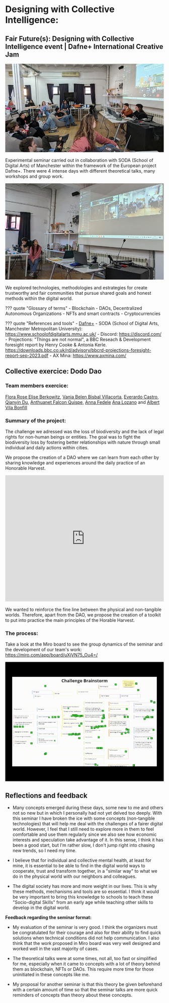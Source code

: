 # **Designing with Collective Intelligence:**
## Fair Future(s): Designing with Collective Intelligence event | Dafne+ International Creative Jam

![The seminar](../images/FairFutureSeminar.PNG)

Experimental seminar carried out in collaboration with SODA (School of Digital Arts) of Manchester within the framework of the European project Dafne+. There were 4 intense days with different theoretical talks, many workshops and group work.

![Soda seminarmates](../images/SODA_SeminarMates.PNG)

We explored technologies, methodologies and estrategies for create trustworthy and fair communities that pursue shared goals and honest methods within the digital world.

??? quote "Glossary of terms"
    - Blockchain
    - DAOs, Decentralized Autonomous Organizations
    - NFTs and smart contracts
    - Cryptocurrencies

??? quote "References and tools"
    - [Dafne+](https://dafneplus.eu/)
    - SODA (School of Digital Arts, Manchester Metropolitan University): https://www.schoolofdigitalarts.mmu.ac.uk/
    - Discord: https://discord.com/
    - Projections: "Things are not normal", a BBC Reseach & Development foresight report by Henry Cooke & Antonia Kerle. https://downloads.bbc.co.uk/rd/advisory/bbcrd-projections-foresight-report-sep-2023.pdf
    - AX Mina: https://www.axmina.com/



## Collective exercice: Dodo Dao

### **Team members exercice:**
[Flora Rose Elise Berkowitz](https://floraroseberkowitz.github.io/),
[Vania Belen Bisbal Villacorta](https://vania-bisbal.github.io/repo-website/),
[Everardo Castro](https://everardocastro.github.io/mdef1/), 
[Qianyin Du](https://33dudu.github.io/magicreator/),
[Anthuanet Falcon Quispe](https://anthuanetf.github.io/MDEF/),
[Anna Fedele](https://https://annafedele.github.io/mdef/)
[Ana Lozano](https://annnalozano.github.io/PaginaWeb/) and
[Albert Vila Bonfill](https://avilabon.github.io/MDEF_Albert/)

### Summary of the project:

The challenge we adressed was the loss of biodiversity and the lack of legal rights for non-human beings or entities. The goal was to fight the biodiversity loss by fostering better relationships with nature through small individual and daily actions within cities.

We propose the creation of a DAO where we can learn from each other by sharing knowledge and experiences around the daily practice of an Honorable Harvest.

<iframe width="100%" height="400" src="https://www.youtube.com/embed/Lz1vgfZ3etE?si=KXCFGrtyMYSxSoG5" title="YouTube video player" frameborder="0" allow="accelerometer; autoplay; clipboard-write; encrypted-media; gyroscope; picture-in-picture; web-share" allowfullscreen></iframe>

We wanted to reinforce the fine line between the physical and non-tangible worlds. Therefore, apart from the DAO, we propose the creation of a toolkit to put into practice the main principles of the Horable Harvest.


### The process:

Take a look at the Miro board to see the group dynamics of the seminar and the development of our team's work: https://miro.com/app/board/uXjVN75_Ou4=/

![Designing Dodo](../images/DesigningDodo-2.gif)


## Reflections and feedback

- Many concepts emerged during these days, some new to me and others not so new but in which I personally had not yet delved too deeply. With this seminar I have broken the ice with some concepts (non-tangible technologies) that will help me deal with the challenges of a fairer digital world. However, I feel that I still need to explore more in them to feel comfortable and use them regularly since we also see how economic interests and speculation take advantage of it. In this sense, I think it has been a good start, but I'm rather slow, I don't jump right into chasing new trends, so I need my time.

- I believe that for individual and collective mental health, at least for mine, it is essential to be able to find in the digital world ways to cooperate, trust and transform together, in a "similar way" to what we do in the physical world with our neighbors and colleagues.

- The digital society has more and more weight in our lives. This is why these methods, mechanisms and tools are so essential. I think it would be very important to bring this knowledge to schools to teach these "Socio-digital Skills" from an early age while teaching other skills to develop in the digital world.


**Feedback regarding the seminar format:**

- My evaluation of the seminar is very good. I think the organizers must be congratulated for their courage and also for their ability to find quick solutions when technical conditions did not help communication. I also think that the work proposed in Miro board was very well designed and worked well in the vast majority of cases.

- The theoretical talks were at some times, not all, too fast or simplified for me, especially when it came to concepts with a lot of theory behind them as blockchain, NFTs or DAOs. This require more time for those uninitiated in these concepts like me.

- My proposal for another seminar is that this theory be given beforehand with a certain amount of time so that the seminar talks are more quick reminders of concepts than theory about these concepts.

